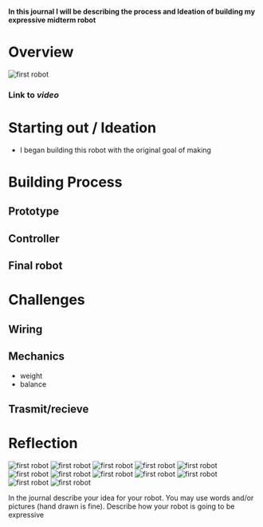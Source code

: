 **In this journal I will be describing the process and Ideation of building my expressive midterm robot**



# Overview

![first robot](images/Happy_dino.jpeg)



### Link to *video*

# Starting out / Ideation

- I began building this robot with the original goal of making 

# Building Process

## Prototype

## Controller

## Final robot

# Challenges

## Wiring

## Mechanics

- weight
- balance

## Trasmit/recieve

# Reflection

![first robot](images/1.jpg)
![first robot](images/2.jpg)
![first robot](images/3.jpg)
![first robot](images/4.jpg)
![first robot](images/5.jpg)
![first robot](images/6.jpg)
![first robot](images/7.jpg)
![first robot](images/8.jpg)
![first robot](images/9.jpg)
![first robot](images/10.jpg)
![first robot](images/11.jpg)
![first robot](images/12.jpg)

In the journal describe your idea for your robot.
You may use words and/or pictures (hand drawn is fine).
Describe how your robot is going to be expressive


